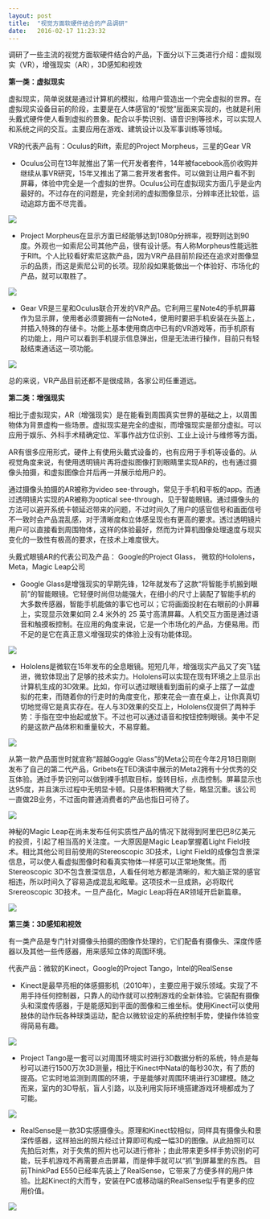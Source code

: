 ```yaml
---
layout: post
title:  "视觉方面软硬件结合的产品调研"
date:   2016-02-17 11:23:32
---
```

调研了一些主流的视觉方面软硬件结合的产品，下面分以下三类进行介绍：虚拟现实（VR），增强现实（AR），3D感知和视效

**第一类：虚拟现实**

虚拟现实，简单说就是通过计算机的模拟，给用户营造出一个完全虚拟的世界。在虚拟现实设备目前的阶段，主要是在人体感官的“视觉”层面来实现的，也就是利用头戴式硬件使人看到虚拟的景象。配合以手势识别、语音识别等技术，可以实现人和系统之间的交互。主要应用在游戏、建筑设计以及军事训练等领域。

VR的代表产品有：Oculus的Rift，索尼的Project Morpheus，三星的Gear VR

* Oculus公司在13年就推出了第一代开发者套件，14年被facebook高价收购并继续从事VR研究，15年又推出了第二套开发者套件。可以做到让用户看不到屏幕，体验中完全是一个虚拟的世界。Oculus公司在虚拟现实方面几乎是业内最好的。不过存在的问题是，完全封闭的虚拟图像显示，分辨率还比较低，运动追踪方面不尽完善。

![](/images/ai-1.jpg)

* Project  Morpheus在显示方面已经能够达到1080p分辨率，视野则达到90度。外观也一如索尼公司其他产品，很有设计感。有人称Morpheus性能远胜于RIft。个人比较看好索尼这款产品，因为VR产品目前阶段还在追求对图像显示的品质，而这是索尼公司的长项。现阶段如果能做出一个体验好、市场化的产品，就可以取胜了。

![](/images/ai-2.jpg)

* Gear VR是三星和Oculus联合开发的VR产品。它利用三星Note4的手机屏幕作为显示屏，使用者必须要拥有一台Note4，使用时要把手机安装在头盔上，并插入特殊的存储卡。功能上基本使用商店中已有的VR游戏等，而手机原有的功能上，用户可以看到手机提示信息弹出，但是无法进行操作，目前只有轻敲结束通话这一项功能。

![](/images/ai-3.jpg)

总的来说，VR产品目前还都不是很成熟，各家公司任重道远。



**第二类：增强现实**

相比于虚拟现实，AR（增强现实）是在能看到周围真实世界的基础之上，以周围物体为背景虚构一些场景。虚拟现实是完全的虚拟，而增强现实是部分虚拟。可以应用于娱乐、外科手术精确定位、军事作战方位识别、工业上设计与维修等方面。

AR有很多应用形式，硬件上有使用头戴式设备的，也有应用于手机等设备的。从视觉角度来说，有使用透明镜片再将虚拟图像打到眼睛里实现AR的，也有通过摄像头拍摄，和虚拟图像合并后再一并展示给用户的。

通过摄像头拍摄的AR被称为video see-through，常见于手机和平板的app。而通过透明镜片实现的AR被称为optical see-through，见于智能眼镜。通过摄像头的方法可以避开系统卡顿延迟带来的问题，不过时间久了用户的感官信号和画面信号不一致时会产品混乱感，对于清晰度和立体感呈现也有更高的要求。透过透明镜片用户可以直接看到周围物体，这样的体验最好，然而为计算机图像处理速度与现实变化的一致性有极高的要求，在技术上难度很大。

头戴式眼镜AR的代表公司及产品： Google的Project Glass， 微软的Hololens，Meta，Magic Leap公司

* Google Glass是增强现实的早期先锋，12年就发布了这款“将智能手机搬到眼前”的智能眼镜。它轻便时尚但功能强大，在细小的尺寸上装配了智能手机的大多数传感器，智能手机能做的事它也可以；它将画面投射在右眼前的小屏幕上，实现显示效果如同 2.4 米外的 25 英寸高清屏幕。人机交互方面是通过语音和触摸板控制。在应用的角度来说，它是一个市场化的产品，方便易用。而不足的是它在真正意义增强现实的体验上没有功能体现。

![](/images/ai-4.jpg)

* Hololens是微软在15年发布的全息眼镜。短短几年，增强现实产品又了突飞猛进，微软体现出了足够的技术实力。Hololens可以实现在现有环境之上显示出计算机生成的3D效果。比如，你可以透过眼镜看到面前的桌子上摆了一盆虚拟的花束，而随着你的行走时的角度变化，那束花会一直在桌上，让你真真切切地觉得它是真实存在。在人与3D效果的交互上，Hololens仅提供了两种手势：手指在空中抬起或放下。不过也可以通过语音和按钮控制眼镜。美中不足的是这款产品体积和重量较大，不易穿戴。

![](/images/ai-5.jpg)

从第一款产品面世时就宣称“超越Goggle Glass”的Meta公司在今年2月18日刚刚发布了自己的第二代产品，Gribets在TED演讲中展示的Meta2拥有十分优秀的交互体验。通过手势识别可以做到裸手抓取目标，旋转目标，点击控制。屏幕显示也达95度，并且演示过程中无明显卡顿。只是体积稍微大了些，略显沉重。该公司一直做2B业务，不过面向普通消费者的产品也指日可待了。

![](/images/ai-9.jpg)

神秘的Magic Leap在尚未发布任何实质性产品的情况下就得到阿里巴巴8亿美元的投资，引起了相当高的关注度。一大原因是Magic Leap掌握着Light Field技术。相比其他公司目前使用的Stereoscopic 3D技术，Light Field的成像包含景深信息，可以使人看虚拟图像时和看真实物体一样感可以正常地聚焦。而Stereoscopic 3D不包含景深信息，人看任何地方都是清晰的，和大脑正常的感官相违，所以时间久了容易造成混乱和眩晕。这项技术一旦成熟，必将取代Srereoscopic 3D技术。一旦产品化，Magic Leap将在AR领域开启新篇章。

![](/images/ai-10.jpg)

**第三类：3D感知和视效**

有一类产品是专门针对摄像头拍摄的图像作处理的，它们配备有摄像头、深度传感器以及其他一些传感器，用来感知立体的周围环境。

代表产品：微软的Kinect，Google的Project Tango，Intel的RealSense

* Kinect是最早亮相的体感摄影机（2010年），主要应用于娱乐领域。实现了不用手持任何控制器，只靠人的动作就可以控制游戏的全新体验。它装配有摄像头和深度传感器，于是能感知到平面的图像和三维坐标。使用Kinect可以使用肢体的动作玩各种球类运动，配合以微软设定的系统控制手势，使操作体验变得简易有趣。

![](/images/ai-6.jpg)

* Project Tango是一套可以对周围环境实时进行3D数据分析的系统，特点是每秒可以进行1500万次3D测量，相比于Kinect中Natal的每秒30次，有了质的提高。它实时地监测到周围的环境，于是能够对周围环境进行3D建模。随之而来，室内的3D导航，盲人引路，以及利用实际环境搭建游戏环境都成为了可能。

![](/images/ai-7.jpg)

* RealSense是一款3D实感摄像头。原理和Kinect较相似，同样具有摄像头和景深传感器，这样拍出的照片经过计算即可构成一幅3D的图像。从此拍照可以先拍后对焦，对于失焦的照片也可以进行修补；由此带来更多样手势识别的可能，玩手机游戏不再需要点击屏幕，而是伸手就可以“抓”到屏幕里的东西。
目前ThinkPad E550已经率先装上了RealSense，它带来了方便多样的用户体验。比起Kinect的大而专，安装在PC或移动端的RealSense似乎有更多的应用价值。

![](/images/ai-8.jpg)
